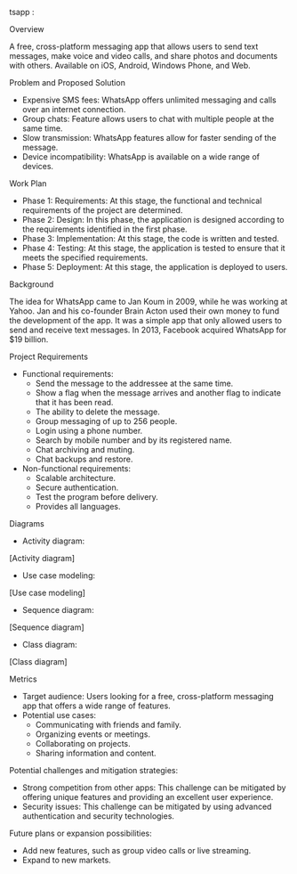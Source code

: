 tsapp :

Overview

A free, cross-platform messaging app that allows users to send text messages, make voice and video calls, and share photos and documents with others. Available on iOS, Android, Windows Phone, and Web.

Problem and Proposed Solution

* Expensive SMS fees: WhatsApp offers unlimited messaging and calls over an internet connection.
* Group chats: Feature allows users to chat with multiple people at the same time.
* Slow transmission: WhatsApp features allow for faster sending of the message.
* Device incompatibility: WhatsApp is available on a wide range of devices.

Work Plan

* Phase 1: Requirements: At this stage, the functional and technical requirements of the project are determined.
* Phase 2: Design: In this phase, the application is designed according to the requirements identified in the first phase.
* Phase 3: Implementation: At this stage, the code is written and tested.
* Phase 4: Testing: At this stage, the application is tested to ensure that it meets the specified requirements.
* Phase 5: Deployment: At this stage, the application is deployed to users.

Background

The idea for WhatsApp came to Jan Koum in 2009, while he was working at Yahoo. Jan and his co-founder Brain Acton used their own money to fund the development of the app. It was a simple app that only allowed users to send and receive text messages. In 2013, Facebook acquired WhatsApp for \$19 billion.

Project Requirements

* Functional requirements:
    * Send the message to the addressee at the same time.
    * Show a flag when the message arrives and another flag to indicate that it has been read.
    * The ability to delete the message.
    * Group messaging of up to 256 people.
    * Login using a phone number.
    * Search by mobile number and by its registered name.
    * Chat archiving and muting.
    * Chat backups and restore.
* Non-functional requirements:
    * Scalable architecture.
    * Secure authentication.
    * Test the program before delivery.
    * Provides all languages.

Diagrams

* Activity diagram:

[Activity diagram]

* Use case modeling:

[Use case modeling]

* Sequence diagram:

[Sequence diagram]

* Class diagram:

[Class diagram]

Metrics

* Target audience: Users looking for a free, cross-platform messaging app that offers a wide range of features.
* Potential use cases:
    * Communicating with friends and family.
    * Organizing events or meetings.
    * Collaborating on projects.
    * Sharing information and content.

Potential challenges and mitigation strategies:

* Strong competition from other apps: This challenge can be mitigated by offering unique features and providing an excellent user experience.
* Security issues: This challenge can be mitigated by using advanced authentication and security technologies.

Future plans or expansion possibilities:

* Add new features, such as group video calls or live streaming.
* Expand to new markets.
